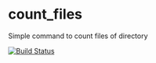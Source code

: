 # count_files

Simple command to count files of directory

[![Build Status](https://travis-ci.org/billy482/count_files.svg)](https://travis-ci.org/billy482/count_files)
